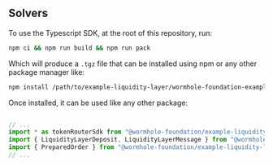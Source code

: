 Solvers
-------

To use the Typescript SDK, at the root of this repository, run:

```sh
npm ci && npm run build && npm run pack
```

Which will produce a `.tgz` file that can be installed using npm or any other package manager like:

```sh
npm install /path/to/example-liquidity-layer/wormhole-foundation-example-liquidity-layer-solana-0.0.1.tgz
```

Once installed, it can be used like any other package:

```ts

// ...
import * as tokenRouterSdk from "@wormhole-foundation/example-liquidity-layer-solana/tokenRouter";
import { LiquidityLayerDeposit, LiquidityLayerMessage } from "@wormhole-foundation/example-liquidity-layer-solana/common";
import { PreparedOrder } from "@wormhole-foundation/example-liquidity-layer-solana/tokenRouter/state";
// ...

```

